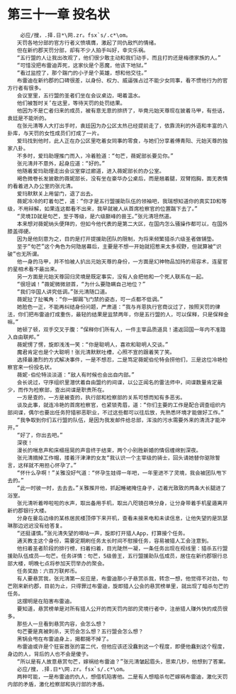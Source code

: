 # 第三十一章 投名状
        必应/搜，.择.日*\网.zr。fsx`s/.c*\om。
       天罚各地分部的官方行者义愤填膺，激起了同仇敌忾的情绪。
       但在新约郡天罚分部，却有不少人拍手叫好，幸灾乐祸。
       “五行盟的人让我出改观了，他们很少敢主动和我们动手，而且打的还是梅德家族的人。”
       “可惜没把布雷迪弄死，这家伙是个恶魔，他该下地狱。”
       “看过监控了，那个踹门的小子是个英雄，想和他交往。”
       布雷迪在新约郡的口碑很差，以身份、权力、威逼强占过不能少女同事，看不惯他行为的官方行者有很多。
       会议室里，五行盟的圣者们坐在会议桌边，喝着温水。
       他们被暂时关’在这里，等待天罚的处罚结果。
       他因为不是亡者归来的成员，被有意无意的排挤了，毕竟元始天尊现在披着马甲，有些话，袁廷是不能听的。
       在张元清等人大打出手时，袁廷因为办公区太热已经提前走了，依靠流利的外语和丰富的八卦库，与天罚的女性成员们打成了一片。
       爱玛找到他时，此人正在办公区里吃着女同事的零食，与她们分享着傅青阳、元始天尊的独家八卦。
       不多时，爱玛助理推门而入，冷着脸道：“句芒，薇妮部长要见你。”
       张元清并不意外，起身应道：“好的。”
       他随着爱玛助理走出会议室穿过廊道，进入薇妮部长的办公室。
       褐色微卷长发披散的薇妮部长，没有坐在豪华办公桌后，而是翘着腿，双臂抱胸，面无表情的看着进入办公室的张元清。
       爱玛默默关上用留门，退了出去。
       薇妮冷冷的盯着句芒，道：“你才是五行盟援助队伍的领袖吧，我瑞想知道你的真实ID和等级，不用辩解，如果连这都看不出来，我早就被人从首席检察官的位置踹下去了。”
       “灵境ID就是句芒，至于等级，是六级巅峰的兽王。”张元清坦然道。
       本来想对薇妮纳头便拜的，但如今他代表的是第二大区，在国内怎么骚操作都可以，在国外膝盖得硬。
       因为是他刻意为之，目的是打开提援助团队的限制，为将来频繁猎杀六级圣者做铺垫。
       至于“句芒”这个角色为何隐居幕后，主要是不想一开始就招惹来太多视野，但就算被“识破”也无所谓。
       他一身的马甲，并不怕被人扒出元始天尊的身份，一方面是幻神物品加持的易容术，连星官的星相术看不最出来。
       另一方面是元始天尊回归灵境是既定事实，没有人会把他和一个死人联系在一起。
       “很坦诚！”薇妮微微颔首，“为什么要隐瞒自己地位？”
       “我们华国人讲究低调。”张元清随口道。
       薇妮扯了扯嘴角：“你一脚踢飞门禁的姿态，可一点都不低调。”
       她脸色一正，不能再纠结身份问题，严肃道：“我与肖恩执行官商议过了，按照天罚的律法，你们把布雷迪打成重伤，最轻的结果是监禁两年，你是五行盟的人，可以保释，只是保释金嘛。”
       她顿了顿，双手交叉于腹：“保释你们所有人，一件主宰品质道具！遣返回国一年内不准踏入自由联邦。”
       薇妮愣了愣，旋即浅浅一笑：“你是聪明人，喜欢和聪明人交谈。”
       魔君肯定也是个大聪明！张元清默默吐槽，心照不宣的跟着笑了笑。
       选择最激烈的方式解决事件，一是不想忍，二是笃定薇妮伯伦特会捞他们，三是这位冷艳检察官来一份投名状。
       薇妮·伯伦特淡淡道：“敌人有时候也会出自内部。”
       会长说过，守序组织里潜伏着自由盟约的间谍，以公正闻名的雷法师中，间谍数量肯定最少，而作为检察部，查出间谍是职责所在。
       一方是查的，一方是被查的，执行部和检察部的关系可想而知有多恶劣。
       谈及此事，就连冷艳的首席检察官，也紧锁秀眉，道：“你们主要的工作是配合调查组织内部间谍，偶尔也要出任务狩猎邪恶职业，不过这些都可以往后放，先熟悉环境才能做好工作。”
       “我争取到你们五行盟的队伍，是因为我发邮件给总部，浑浊的污水需要外来的清流才能冲开。”
       “好了，你出去吧。”
       深夜！
       漫长的喘息声和床榻摇晃的声音终于结束，两个小别胜新婚的情侣缠绵到深夜。
       张元清摘掉工作帽，搂着汗津津的女友“我认识一个主宰级的骑士，回头请她替你驱除誓言，这样就不用担心怀孕了。”
       “怀什么孕啊！”关雅没好气道：“怀孕生娃得一年吧，一年里进不了灵境，我会被团队甩下去的。”
       “此一时彼一时，去去去。”关雅推开他，抓起睡裙掩住身子，迈着光致致的两条大长腿进了浴室。
       张元清听着哗啦啦的水声，取出备用手机，取出八咫镜召唤分身，让分身带着手机星遁离开新约郡银行大楼。
       分身在曼岛边缘的某栋居民楼顶停下来开机，查看未接来电和未读信息，让他失望的是凯瑟琳那边迟迟没有给答复。
       “还挺谨慎。”张元清失望的嘀咕一声，旋即打开猎人App，打算接个任务。
       通天教主这个身份，需要定期刷任务太长时间不慰接任务，容易被猎人工会注意到。
       他扫着圣者阶段的排行榜，扫着扫着，目光陡然一凝，一条任务出现在视线里：猎杀五行盟援助队伍成员——句芒。任务详情：句芒，5级兽王，五行盟援助队伍成员，居住在新约郡银行总部大楼，明晚七点将参加天罚举办的聚会。
       任务奖励：六百万联邦币。
       有人要悬赏我，张元清第一反应是，布雷迪那小子悬赏杀我，转念一想，他觉得不对劲，句芒刚来新约郡，目前为止，只得罪过布雷迪，旋即猎人公会的悬赏榜单里，就出现了暗杀句芒的任务。
       这摆明是在陷害布雷迪。
       要知道，悬赏榜单是对所有猎人公开的而天罚内部的灵境行者中，注册猎人赚外快的成员很多。
       那些人一旦看到悬赏内容，会怎么想？
       句芒要是真被刺杀，天罚会怎么想？五行盟会怎么想？
       黑锅会甩在布雷迪身上，揭都揭不掉了。
       布雷迪或许是个狂妄嚣张的富二代，但他应该还没蠢到这一个程度，即便他蠢到这个程度，身边的人，背后的人也不会是傻子。
       “所以是有人故意悬赏句芒，嫁祸给布雷迪？”张元清皱起眉头，思索几秒，他想到了答案。
       必应/搜，.择.日*\网.zr。fsx`s/.c*\om。
       两种可能，一是布雷迪的仇人，想借机陷害他。二是有人想暗杀句芒嫁祸布雷迪，激化天罚内部的矛盾，激化检察部和执行部的矛盾。